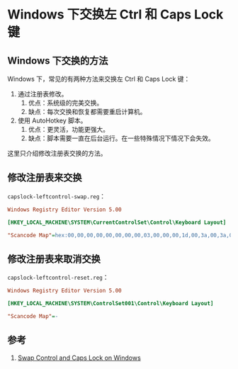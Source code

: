 # Windows 下交换左 Ctrl 和 Caps Lock 键

## Windows 下交换的方法

Windows 下，常见的有两种方法来交换左 Ctrl 和 Caps Lock 键：

1. 通过注册表修改。
   1. 优点：系统级的完美交换。
   2. 缺点：每次交换和恢复都需要重启计算机。
2. 使用 AutoHotkey 脚本。
   1. 优点：更灵活，功能更强大。
   2. 缺点：脚本需要一直在后台运行。在一些特殊情况下情况下会失效。

这里只介绍修改注册表交换的方法。

## 修改注册表来交换

`capslock-leftcontrol-swap.reg`：

```ini
Windows Registry Editor Version 5.00

[HKEY_LOCAL_MACHINE\SYSTEM\CurrentControlSet\Control\Keyboard Layout]

"Scancode Map"=hex:00,00,00,00,00,00,00,00,03,00,00,00,1d,00,3a,00,3a,00,1d,00,00,00,00,00
```

## 修改注册表来取消交换

`capslock-leftcontrol-reset.reg`：

```ini
Windows Registry Editor Version 5.00

[HKEY_LOCAL_MACHINE\SYSTEM\ControlSet001\Control\Keyboard Layout]

"Scancode Map"=-
```

## 参考

1. [Swap Control and Caps Lock on Windows](https://www.mavjs.org/post/swap-ctrl-and-capslock-on-windows/)
